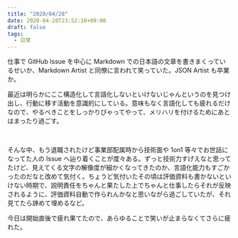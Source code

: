 ```yaml
---
title: "2020/04/28"
date: 2020-04-28T23:52:10+09:00
draft: false
tags: 
  - 日常
---
```


仕事で GitHub Issue を中心に Markdown での日本語の文章を書きまくっているせいか、Markdown Artist と同僚に言われて笑っていた。JSON Artist も卒業か。

最近は明らかにここ構造化して言語化しないといけないじゃんというのを見つけ出し、行動に移す活動を意識的にしている。意味もなく言語化しても疲れるだけなので、やるべきことをしっかりぴゃってやって、メリハリを付けるためにあとはまったり過ごす。

<br>

そんな中、もう退職されたけど事業部配属時から技術面や 1on1 等々でお世話になってた人の Issue へ辿り着くことが度々ある。ずっと技術力すげえなと思ってたけど、見えてくる文字の解像度が細かくなってきたのか、言語化能力もすごかったのだなと改めて気付く。ちょうど気付いたその頃は評価資料も書かないといけない時期で、説明責任をちゃんと果たした上でちゃんと仕事したらそれが反映されるように、評価資料自動で作られんかなと思いながら過ごしていたが、それ見てたら諦めて埋めるなど。

今日は開始直後で疲れ果てたので、あらゆることで笑いが止まらなくてさらに疲れた。
